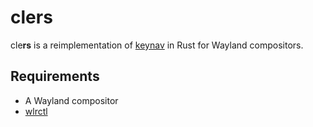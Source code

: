 # clers

cle**rs** is a reimplementation of [keynav](https://www.semicomplete.com/projects/keynav/) in Rust for Wayland compositors.

## Requirements

* A Wayland compositor
* [wlrctl](https://git.sr.ht/~brocellous/wlrctl)
